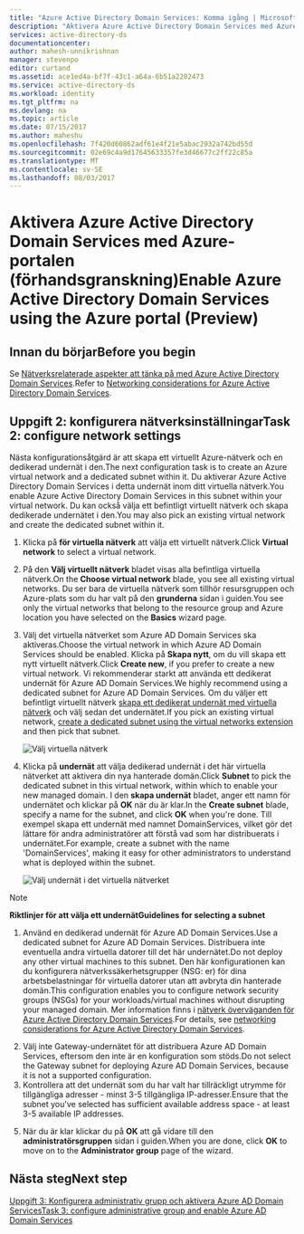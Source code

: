 ```yaml
---
title: "Azure Active Directory Domain Services: Komma igång | Microsoft Docs"
description: "Aktivera Azure Active Directory Domain Services med Azure-portalen (förhandsgranskning)"
services: active-directory-ds
documentationcenter: 
author: mahesh-unnikrishnan
manager: stevenpo
editor: curtand
ms.assetid: ace1ed4a-bf7f-43c1-a64a-6b51a2202473
ms.service: active-directory-ds
ms.workload: identity
ms.tgt_pltfrm: na
ms.devlang: na
ms.topic: article
ms.date: 07/15/2017
ms.author: maheshu
ms.openlocfilehash: 7f420d60862adf61e4f21e5abac2932a742bd55d
ms.sourcegitcommit: 02e69c4a9d17645633357fe3d46677c2ff22c85a
ms.translationtype: MT
ms.contentlocale: sv-SE
ms.lasthandoff: 08/03/2017
---
```

# <a name="enable-azure-active-directory-domain-services-using-the-azure-portal-preview"></a><span data-ttu-id="1f474-103">Aktivera Azure Active Directory Domain Services med Azure-portalen (förhandsgranskning)</span><span class="sxs-lookup"><span data-stu-id="1f474-103">Enable Azure Active Directory Domain Services using the Azure portal (Preview)</span></span>


## <a name="before-you-begin"></a><span data-ttu-id="1f474-104">Innan du börjar</span><span class="sxs-lookup"><span data-stu-id="1f474-104">Before you begin</span></span>
<span data-ttu-id="1f474-105">Se [Nätverksrelaterade aspekter att tänka på med Azure Active Directory Domain Services](active-directory-ds-networking.md).</span><span class="sxs-lookup"><span data-stu-id="1f474-105">Refer to [Networking considerations for Azure Active Directory Domain Services](active-directory-ds-networking.md).</span></span>


## <a name="task-2-configure-network-settings"></a><span data-ttu-id="1f474-106">Uppgift 2: konfigurera nätverksinställningar</span><span class="sxs-lookup"><span data-stu-id="1f474-106">Task 2: configure network settings</span></span>
<span data-ttu-id="1f474-107">Nästa konfigurationsåtgärd är att skapa ett virtuellt Azure-nätverk och en dedikerad undernät i den.</span><span class="sxs-lookup"><span data-stu-id="1f474-107">The next configuration task is to create an Azure virtual network and a dedicated subnet within it.</span></span> <span data-ttu-id="1f474-108">Du aktiverar Azure Active Directory Domain Services i detta undernät inom ditt virtuella nätverk.</span><span class="sxs-lookup"><span data-stu-id="1f474-108">You enable Azure Active Directory Domain Services in this subnet within your virtual network.</span></span> <span data-ttu-id="1f474-109">Du kan också välja ett befintligt virtuellt nätverk och skapa dedikerade undernätet i den.</span><span class="sxs-lookup"><span data-stu-id="1f474-109">You may also pick an existing virtual network and create the dedicated subnet within it.</span></span>

1. <span data-ttu-id="1f474-110">Klicka på **för virtuella nätverk** att välja ett virtuellt nätverk.</span><span class="sxs-lookup"><span data-stu-id="1f474-110">Click **Virtual network** to select a virtual network.</span></span>
2. <span data-ttu-id="1f474-111">På den **Välj virtuellt nätverk** bladet visas alla befintliga virtuella nätverk.</span><span class="sxs-lookup"><span data-stu-id="1f474-111">On the **Choose virtual network** blade, you see all existing virtual networks.</span></span> <span data-ttu-id="1f474-112">Du ser bara de virtuella nätverk som tillhör resursgruppen och Azure-plats som du har valt på den **grunderna** sidan i guiden.</span><span class="sxs-lookup"><span data-stu-id="1f474-112">You see only the virtual networks that belong to the resource group and Azure location you have selected on the **Basics** wizard page.</span></span>

3. <span data-ttu-id="1f474-113">Välj det virtuella nätverket som Azure AD Domain Services ska aktiveras.</span><span class="sxs-lookup"><span data-stu-id="1f474-113">Choose the virtual network in which Azure AD Domain Services should be enabled.</span></span> <span data-ttu-id="1f474-114">Klicka på **Skapa nytt**, om du vill skapa ett nytt virtuellt nätverk.</span><span class="sxs-lookup"><span data-stu-id="1f474-114">Click **Create new**, if you prefer to create a new virtual network.</span></span> <span data-ttu-id="1f474-115">Vi rekommenderar starkt att använda ett dedikerat undernät för Azure AD Domain Services.</span><span class="sxs-lookup"><span data-stu-id="1f474-115">We highly recommend using a dedicated subnet for Azure AD Domain Services.</span></span> <span data-ttu-id="1f474-116">Om du väljer ett befintligt virtuellt nätverk [skapa ett dedikerat undernät med virtuella nätverk](../virtual-network/virtual-networks-create-vnet-arm-pportal.md) och välj sedan det undernätet.</span><span class="sxs-lookup"><span data-stu-id="1f474-116">If you pick an existing virtual network, [create a dedicated subnet using the virtual networks extension](../virtual-network/virtual-networks-create-vnet-arm-pportal.md) and then pick that subnet.</span></span> 

    ![Välj virtuella nätverk](./media/getting-started/domain-services-blade-network-pick-vnet.png)

4. <span data-ttu-id="1f474-118">Klicka på **undernät** att välja dedikerad undernät i det här virtuella nätverket att aktivera din nya hanterade domän.</span><span class="sxs-lookup"><span data-stu-id="1f474-118">Click **Subnet** to pick the dedicated subnet in this virtual network, within which to enable your new managed domain.</span></span> <span data-ttu-id="1f474-119">I den **skapa undernät** bladet, anger ett namn för undernätet och klickar på **OK** när du är klar.</span><span class="sxs-lookup"><span data-stu-id="1f474-119">In the **Create subnet** blade, specify a name for the subnet, and click **OK** when you're done.</span></span> <span data-ttu-id="1f474-120">Till exempel skapa ett undernät med namnet DomainServices, vilket gör det lättare för andra administratörer att förstå vad som har distribuerats i undernätet.</span><span class="sxs-lookup"><span data-stu-id="1f474-120">For example, create a subnet with the name 'DomainServices', making it easy for other administrators to understand what is deployed within the subnet.</span></span>

    ![Välj undernät i det virtuella nätverket](./media/getting-started/domain-services-blade-network-pick-subnet.png)

  > [!NOTE]
  > <span data-ttu-id="1f474-122">**Riktlinjer för att välja ett undernät**</span><span class="sxs-lookup"><span data-stu-id="1f474-122">**Guidelines for selecting a subnet**</span></span>
  > 1. <span data-ttu-id="1f474-123">Använd en dedikerad undernät för Azure AD Domain Services.</span><span class="sxs-lookup"><span data-stu-id="1f474-123">Use a dedicated subnet for Azure AD Domain Services.</span></span> <span data-ttu-id="1f474-124">Distribuera inte eventuella andra virtuella datorer till det här undernätet.</span><span class="sxs-lookup"><span data-stu-id="1f474-124">Do not deploy any other virtual machines to this subnet.</span></span> <span data-ttu-id="1f474-125">Den här konfigurationen kan du konfigurera nätverkssäkerhetsgrupper (NSG: er) för dina arbetsbelastningar för virtuella datorer utan att avbryta din hanterade domän.</span><span class="sxs-lookup"><span data-stu-id="1f474-125">This configuration enables you to configure network security groups (NSGs) for your workloads/virtual machines without disrupting your managed domain.</span></span> <span data-ttu-id="1f474-126">Mer information finns i [nätverk överväganden för Azure Active Directory Domain Services](active-directory-ds-networking.md).</span><span class="sxs-lookup"><span data-stu-id="1f474-126">For details, see [networking considerations for Azure Active Directory Domain Services](active-directory-ds-networking.md).</span></span>
  2. <span data-ttu-id="1f474-127">Välj inte Gateway-undernätet för att distribuera Azure AD Domain Services, eftersom den inte är en konfiguration som stöds.</span><span class="sxs-lookup"><span data-stu-id="1f474-127">Do not select the Gateway subnet for deploying Azure AD Domain Services, because it is not a supported configuration.</span></span>
  3. <span data-ttu-id="1f474-128">Kontrollera att det undernät som du har valt har tillräckligt utrymme för tillgängliga adresser - minst 3-5 tillgängliga IP-adresser.</span><span class="sxs-lookup"><span data-stu-id="1f474-128">Ensure that the subnet you've selected has sufficient available address space - at least 3-5 available IP addresses.</span></span>
  >

5. <span data-ttu-id="1f474-129">När du är klar klickar du på **OK** att gå vidare till den **administratörsgruppen** sidan i guiden.</span><span class="sxs-lookup"><span data-stu-id="1f474-129">When you are done, click **OK** to move on to the **Administrator group** page of the wizard.</span></span>


## <a name="next-step"></a><span data-ttu-id="1f474-130">Nästa steg</span><span class="sxs-lookup"><span data-stu-id="1f474-130">Next step</span></span>
[<span data-ttu-id="1f474-131">Uppgift 3: Konfigurera administrativ grupp och aktivera Azure AD Domain Services</span><span class="sxs-lookup"><span data-stu-id="1f474-131">Task 3: configure administrative group and enable Azure AD Domain Services</span></span>](active-directory-ds-getting-started-admingroup.md)
